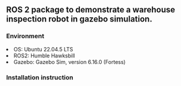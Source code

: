 ## ROS 2 package to demonstrate a warehouse inspection robot in gazebo simulation.

### Environment
<li>
OS:     Ubuntu 22.04.5 LTS
</li>
<li>
ROS2:   Humble Hawksbill
</li>
<li>
Gazebo: Gazebo Sim, version 6.16.0 (Fortess)
</li>

### Installation instruction


